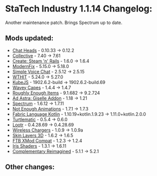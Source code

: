 # StaTech Industry 1.1.14 Changelog:
Another maintenance patch. Brings Spectrum up to date.

## Mods updated:
- [Chat Heads](https://www.curseforge.com/minecraft/mc-mods/chat-heads) - 0.10.33 -> 0.12.2
- [Collective](https://www.curseforge.com/minecraft/mc-mods/collective) - 7.40 -> 7.61
- [Create: Steam 'n' Rails](https://www.curseforge.com/minecraft/mc-mods/create-steam-n-rails) - 1.6.0 -> 1.6.4
- [ModernFix](https://www.curseforge.com/minecraft/mc-mods/modernfix) - 5.15.0 -> 5.18.0
- [Simple Voice Chat](https://www.curseforge.com/minecraft/mc-mods/simple-voice-chat) - 2.5.12 -> 2.5.15
- [WTHIT](https://www.curseforge.com/minecraft/mc-mods/wthit) - 5.24.0 -> 5.27.0
- [KubeJS](https://www.curseforge.com/minecraft/mc-mods/kubejs) - 1902.6.2-build -> 1902.6.2-build.69
- [Wavey Capes](https://www.curseforge.com/minecraft/mc-mods/waveycapes) - 1.4.4 -> 1.4.7
- [Roughly Enough Items](https://www.curseforge.com/minecraft/mc-mods/roughly-enough-items) - 9.1.682 -> 9.2.724
- [Ad Astra: Giselle Addon](https://www.curseforge.com/minecraft/mc-mods/ad-astra-giselle-addon) - 1.18 -> 1.21
- [Spectrum](https://www.curseforge.com/minecraft/mc-mods/spectrum) - 1.6.12 -> 1.7.11
- [Not Enough Animations](https://www.curseforge.com/minecraft/mc-mods/not-enough-animations) - 1.7.1 -> 1.7.3
- [Fabric Language Kotlin](https://www.curseforge.com/minecraft/mc-mods/fabric-language-kotlin) - 1.10.19+kotlin.1.9.23 -> 1.11.0+kotlin.2.0.0
- [Turtlematic](https://www.curseforge.com/minecraft/mc-mods/turtlematic) - 0.5.4 -> 0.6.0
- [Lootr](https://www.curseforge.com/minecraft/mc-mods/lootr-fabric) - 0.4.28.69 -> 0.4.28.69
- [Wireless Chargers](https://www.curseforge.com/minecraft/mc-mods/wireless-chargers) - 1.0.9 -> 1.0.9a
- [Skin Layers 3D](https://www.curseforge.com/minecraft/mc-mods/skin-layers-3d) - 1.6.2 -> 1.6.5
- [FTB XMod Compat](https://www.curseforge.com/minecraft/mc-mods/ftb-xmod-compat) - 1.2.3 -> 1.2.4
- [Iris Shaders](https://www.curseforge.com/minecraft/mc-mods/irisshaders) - 1.3.1 -> 1.6.11
- [Complementary Reimagined](https://www.curseforge.com/minecraft/shaders/complementary-reimagined) - 5.1.1 -> 5.2.1

## Other changes:
